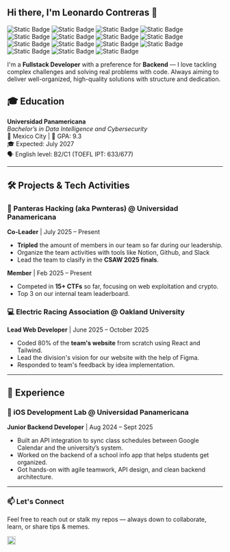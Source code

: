 ## Hi there, I'm Leonardo Contreras 👋

![Static Badge](https://img.shields.io/badge/-Python?style=flat-square&logo=python&logoColor=%23FFFFFF&label=Python&labelColor=%233776AB&color=%2300000000)
![Static Badge](https://img.shields.io/badge/-FastAPI?style=flat-square&logo=FastAPI&logoColor=%23FFFFFF&label=FastAPI&labelColor=%23009688&color=%2300000000)
![Static Badge](https://img.shields.io/badge/-React?style=flat-square&logo=React&logoColor=%23FFFFFF&label=React&labelColor=%233096FE&color=%2300000000)
![Static Badge](https://img.shields.io/badge/-Tailwind?style=flat-square&logo=Tailwind%20CSS&logoColor=%23FFFFFF&label=Tailwind&labelColor=%2306B6D4&color=%2300000000)
![Static Badge](https://img.shields.io/badge/-TypeScript?style=flat-square&logo=TypeScript&logoColor=%23FFFFFF&label=TypeScript&labelColor=%233178C6&color=%2300000000)
![Static Badge](https://img.shields.io/badge/-Angular?style=flat-square&logo=Angular&logoColor=%23FFFFFF&label=Angular&labelColor=%23C50836&color=%2300000000)
![Static Badge](https://img.shields.io/badge/-Flutter?style=flat-square&logo=Flutter&logoColor=%23FFFFFF&label=Flutter&labelColor=%2302569B&color=%2300000000)
![Static Badge](https://img.shields.io/badge/-MySQL?style=flat-square&logo=MySQL&logoColor=%23FFFFFF&label=MySQL&labelColor=%234479A1&color=%2300000000)
![Static Badge](https://img.shields.io/badge/-postgresql?style=flat-square&logo=PostgreSQL&logoColor=%23FFFFFF&label=PostgreSQL&labelColor=%234169E1&color=%2300000000)
![Static Badge](https://img.shields.io/badge/-Csharp?style=flat-square&logo=C%2B%2B&logoColor=%23FFFFFF&label=C%23&labelColor=%23663399&color=%2300000000)
![Static Badge](https://img.shields.io/badge/-Cplus?style=flat-square&logo=C%2B%2B&logoColor=%23FFFFFF&label=C%2B%2B&labelColor=%2300599C&color=%2300000000)
![Static Badge](https://img.shields.io/badge/-Git?style=flat-square&logo=Git&logoColor=%23FFFFFF&label=Git&labelColor=%23F05032&color=%2300000000)
![Static Badge](https://img.shields.io/badge/-Docker?style=flat-square&logo=Docker&logoColor=%23FFFFFF&label=Docker&labelColor=%232496ED&color=%2300000000)
![Static Badge](https://img.shields.io/badge/-supabase?style=flat-square&logo=Supabase&logoColor=%23FFFFFF&label=Supabase&labelColor=%233FCF8E&color=%2300000000)
![Static Badge](https://img.shields.io/badge/-firebase?style=flat-square&logo=Firebase&logoColor=%23FFFFFF&label=Firebase&labelColor=%23DD2C00&color=%2300000000)

I'm a **Fullstack Developer** with a preference for **Backend** — I love tackling complex challenges and solving real problems with code. Always aiming to deliver well-organized, high-quality solutions with structure and dedication.

## 🎓 Education

**Universidad Panamericana**  
_Bachelor’s in Data Intelligence and Cybersecurity_  
📍 Mexico City | 🧠 GPA: 9.3  
🎓 Expected: July 2027  
🗣️ English level: B2/C1 (TOEFL IPT: 633/677)

---

## 🛠️ Projects & Tech Activities

### 🐾 Panteras Hacking (aka Pwnteras) @ Universidad Panamericana
**Co-Leader** | July 2025 – Present  
- **Tripled** the amount of members in our team so far during our leadership.
- Organize the team activities with tools like Notion, Github, and Slack
- Lead the team to clasify in the **CSAW 2025 finals**.

**Member** | Feb 2025 – Present  
- Competed in **15+ CTFs** so far, focusing on web exploitation and crypto.
- Top 3 on our internal team leaderboard.


### 💻 Electric Racing Association @ Oakland University
**Lead Web Developer** | June 2025 – October 2025  
- Coded 80% of the **team's website** from scratch using React and Tailwind.
- Lead the division's vision for our website with the help of Figma.
- Responded to team's feedback by idea implementation.

---

## 💼 Experience

### 🧪 iOS Development Lab @ Universidad Panamericana  
**Junior Backend Developer** | Aug 2024 – Sept 2025  

- Built an API integration to sync class schedules between Google Calendar and the university’s system.
- Worked on the backend of a school info app that helps students get organized.
- Got hands-on with agile teamwork, API design, and clean backend architecture.

---

### 📫 Let's Connect

Feel free to reach out or stalk my repos — always down to collaborate, learn, or share tips & memes.

<a href="https://www.linkedin.com/in/leopcontreras" target="_blank">
  <img src="https://img.shields.io/badge/LinkedIn-0077B5?style=flat-square&logo=linkedin&logoColor=white" alt="LinkedIn" height="20">
</a>

<!--
**leop-contreras/leop-contreras** is a ✨ _special_ ✨ repository because its `README.md` (this file) appears on your GitHub profile.

Here are some ideas to get you started:

- 🔭 I’m currently working on ...
- 🌱 I’m currently learning ...
- 👯 I’m looking to collaborate on ...
- 🤔 I’m looking for help with ...
- 💬 Ask me about ...
- 📫 How to reach me: ...
- 😄 Pronouns: ...
- ⚡ Fun fact: ...
-->
